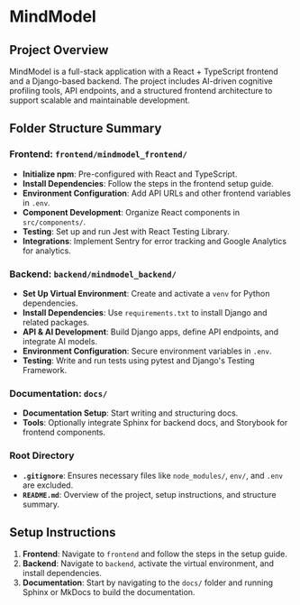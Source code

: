 # **MindModel**

## **Project Overview**
MindModel is a full-stack application with a React + TypeScript frontend and a Django-based backend. The project includes AI-driven cognitive profiling tools, API endpoints, and a structured frontend architecture to support scalable and maintainable development.

## **Folder Structure Summary**

### **Frontend: `frontend/mindmodel_frontend/`**
- **Initialize npm**: Pre-configured with React and TypeScript.
- **Install Dependencies**: Follow the steps in the frontend setup guide.
- **Environment Configuration**: Add API URLs and other frontend variables in `.env`.
- **Component Development**: Organize React components in `src/components/`.
- **Testing**: Set up and run Jest with React Testing Library.
- **Integrations**: Implement Sentry for error tracking and Google Analytics for analytics.

### **Backend: `backend/mindmodel_backend/`**
- **Set Up Virtual Environment**: Create and activate a `venv` for Python dependencies.
- **Install Dependencies**: Use `requirements.txt` to install Django and related packages.
- **API & AI Development**: Build Django apps, define API endpoints, and integrate AI models.
- **Environment Configuration**: Secure environment variables in `.env`.
- **Testing**: Write and run tests using pytest and Django's Testing Framework.

### **Documentation: `docs/`**
- **Documentation Setup**: Start writing and structuring docs.
- **Tools**: Optionally integrate Sphinx for backend docs, and Storybook for frontend components.

### **Root Directory**
- **`.gitignore`**: Ensures necessary files like `node_modules/`, `env/`, and `.env` are excluded.
- **`README.md`**: Overview of the project, setup instructions, and structure summary.

## **Setup Instructions**
1. **Frontend**: Navigate to `frontend` and follow the steps in the setup guide.
2. **Backend**: Navigate to `backend`, activate the virtual environment, and install dependencies.
3. **Documentation**: Start by navigating to the `docs/` folder and running Sphinx or MkDocs to build the documentation.
